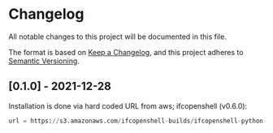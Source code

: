 # Changelog
All notable changes to this project will be documented in this file.

The format is based on [Keep a Changelog](https://keepachangelog.com/en/1.0.0/),
and this project adheres to [Semantic Versioning](https://semver.org/spec/v2.0.0.html).

## [0.1.0] - 2021-12-28

Installation is done via hard coded URL from aws; ifcopenshell (v0.6.0):  
```python
url = https://s3.amazonaws.com/ifcopenshell-builds/ifcopenshell-python-{args.python_version}-v0.6.0-517b819-{args.system}{args.architecture}.zip
```
